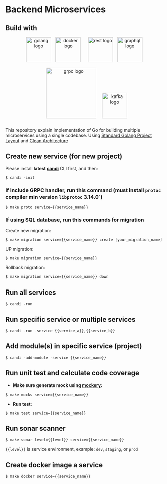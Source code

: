 # Backend Microservices

## Build with
<p align="center">
 <img src="https://storage.googleapis.com/agungdp/static/logo/golang.png" width="80" alt="golang logo" />
 <img src="https://storage.googleapis.com/agungdp/static/logo/docker.png" width="80" hspace="10" alt="docker logo" />
 <img src="https://storage.googleapis.com/agungdp/static/logo/rest.png" width="80" hspace="10" alt="rest logo" />
 <img src="https://storage.googleapis.com/agungdp/static/logo/graphql.png" width="80" alt="graphql logo" />
 <img src="https://storage.googleapis.com/agungdp/static/logo/grpc.png" width="160" hspace="15" vspace="15" alt="grpc logo" />
 <img src="https://storage.googleapis.com/agungdp/static/logo/kafka.png" height="80" alt="kafka logo" />
</p>

This repository explain implementation of Go for building multiple microservices using a single codebase. Using [Standard Golang Project Layout](https://github.com/golang-standards/project-layout) and [Clean Architecture](https://blog.cleancoder.com/uncle-bob/2012/08/13/the-clean-architecture.html)

## Create new service (for new project)
Please install **latest** [**candi**](https://github.com/golangid/candi) CLI first, and then:
```
$ candi -init
```

### If include GRPC handler, run this command (must install `protoc` compiler min version `libprotoc` 3.14.0`)

```
$ make proto service={{service_name}}
```


### If using SQL database, run this commands for migration

Create new migration:
```
$ make migration service={{service_name}} create [your_migration_name]
```

UP migration:
```
$ make migration service={{service_name}}
```

Rollback migration:
```
$ make migration service={{service_name}} down
```

## Run all services
```
$ candi -run
```

## Run specific service or multiple services
```
$ candi -run -service {{service_a}},{{service_b}}
```

## Add module(s) in specific service (project)
```
$ candi -add-module -service {{service_name}}
```

## Run unit test and calculate code coverage
* **Make sure generate mock using [mockery](https://github.com/vektra/mockery):**
```
$ make mocks service={{service_name}}
```
* **Run test:**
```
$ make test service={{service_name}}
```
## Run sonar scanner
```
$ make sonar level={{level}} service={{service_name}}
```
`{{level}}` is service environment, example: `dev`, `staging`, or `prod`

## Create docker image a service
```
$ make docker service={{service_name}}
```
